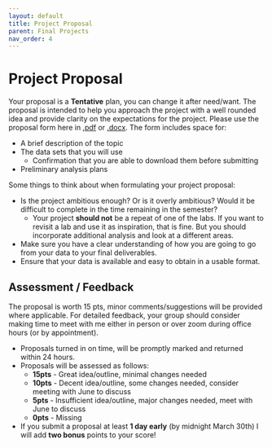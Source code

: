 ```yaml
---
layout: default
title: Project Proposal
parent: Final Projects
nav_order: 4
---
```


# Project Proposal

Your proposal is a **Tentative** plan, you can change it after need/want.  The proposal is intended to help you approach the project with a well rounded idea and provide clarity on the expectations for the project.  Please use the proposal form here in [.pdf](Final-Project-Proposal-Form.pdf) or [.docx](Final-Project-Proposal-Form.docx).  The form includes space for: 

* A brief description of the topic
* The data sets that you will use
    * Confirmation that you are able to download them before submitting
* Preliminary analysis plans

Some things to think about when formulating your project proposal:  

* Is the project ambitious enough? Or is it overly ambitious? Would it be difficult to complete in the time remaining in the semester?
	* Your project **should not** be a repeat of one of the labs.  If you want to revisit a lab and use it as inspiration, that is fine.  But you should incorporate additional analysis and look at a different areas.
* Make sure you have a clear understanding of how you are going to go from your data to your final deliverables.
* Ensure that your data is available and easy to obtain in a usable format.

## Assessment / Feedback

The proposal is worth 15 pts, minor comments/suggestions will be provided where applicable.  For detailed feedback, your group should consider making time to meet with me either in person or over zoom during office hours (or by appointment).
* Proposals turned in on time, will be promptly marked and returned within 24 hours.
* Proposals will be assessed as follows:
	* **15pts** - Great idea/outline, minimal changes needed
	* **10pts** - Decent idea/outline, some changes needed, consider meeting with June to discuss
	* **5pts** - Insufficient idea/outline, major changes needed, meet with June to discuss
	* **0pts** - Missing
* If you submit a proposal at least **1 day early** (by midnight March 30th) I will add **two bonus** points to your score!